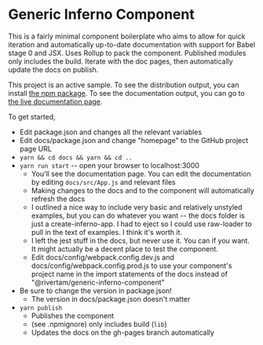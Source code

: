 # Generic Inferno Component

This is a fairly minimal component boilerplate who aims to allow for quick iteration and automatically up-to-date documentation with support for Babel stage 0 and JSX. Uses Rollup to pack the component. Published modules only includes the build. Iterate with the doc pages, then automatically update the docs on publish.

This project is an active sample. To see the distribution output, you can install [the npm package](https://www.npmjs.com/package/@rivertam/generic-component). To see the documentation output, you can go to [the live documentation page](https://rivertam.github.io/generic-component).

To get started,

- Edit package.json and changes all the relevant variables
- Edit docs/package.json and change "homepage" to the GitHub project page URL
- `yarn && cd docs && yarn && cd ..`
- `yarn run start` -- open your browser to localhost:3000
  - You'll see the documentation page. You can edit the documentation by editing `docs/src/App.js` and relevant files
  - Making changes to the docs and to the component will automatically refresh the docs
  - I outlined a nice way to include very basic and relatively unstyled examples, but you can do whatever you want -- the docs folder is just a create-inferno-app. I had to eject so I could use raw-loader to pull in the text of examples. I think it's worth it.
  - I left the jest stuff in the docs, but never use it. You can if you want. It might actually be a decent place to test the component.
  - Edit docs/config/webpack.config.dev.js and docs/config/webpack.config.prod.js to use your component's project name in the import statements of the docs instead of "@rivertam/generic-inferno-component"
- Be sure to change the version in package.json!
  - The version in docs/package.json doesn't matter
- `yarn publish`
  - Publishes the component
  - (see .npmignore) only includes build (`lib`)
  - Updates the docs on the gh-pages branch automatically
